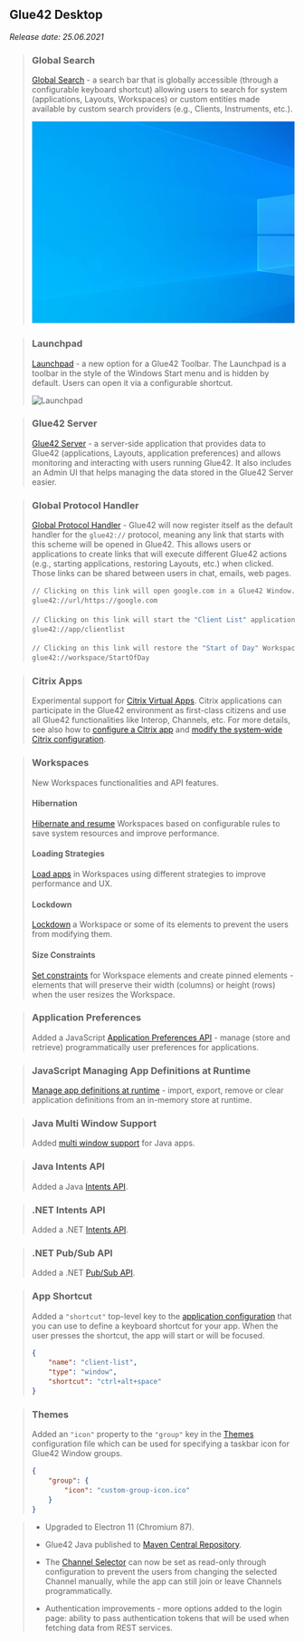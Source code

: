 ## Glue42 Desktop

*Release date: 25.06.2021*

<glue42 name="addClass" class="newFeatures" element="p" text="New Features">

> ### Global Search
>
> [Global Search](../../../glue42-concepts/global-search/index.html) - a search bar that is globally accessible (through a configurable keyboard shortcut) allowing users to search for system (applications, Layouts, Workspaces) or custom entities made available by custom search providers (e.g., Clients, Instruments, etc.).
>
> ![Global Search](../../../images/search/global-search-usage.gif)

> ### Launchpad
>
> [Launchpad](../../../glue42-concepts/glue42-toolbar/index.html#launchpad) - a new option for a Glue42 Toolbar. The Launchpad is a toolbar in the style of the Windows Start menu and is hidden by default. Users can open it via a configurable shortcut.
>
> ![Launchpad](../../../images/toolbar/launchpad.gif)

> ### Glue42 Server
>
> [Glue42 Server](../../../glue42-concepts/glue42-server/index.html) - a server-side application that provides data to Glue42 (applications, Layouts, application preferences) and allows monitoring and interacting with users running Glue42. It also includes an Admin UI that helps managing the data stored in the Glue42 Server easier.
>
> <glue42 name="diagram" image="../../../images/server/server-architecture.png">

> ### Global Protocol Handler
>
> [Global Protocol Handler](../../../glue42-concepts/glue42-platform-features/index.html#global_protocol_handler) - Glue42 will now register itself as the default handler for the `glue42://` protocol, meaning any link that starts with this scheme will be opened in Glue42. This allows users or applications to create links that will execute different Glue42 actions (e.g., starting applications, restoring Layouts, etc.) when clicked. Those links can be shared between users in chat, emails, web pages.
>
> ```cmd
> // Clicking on this link will open google.com in a Glue42 Window.
> glue42://url/https://google.com
>
> // Clicking on this link will start the "Client List" application in Glue42.
> glue42://app/clientlist
>
> // Clicking on this link will restore the "Start of Day" Workspace in Glue42.
> glue42://workspace/StartOfDay
> ```

> ### Citrix Apps
>
> Experimental support for [Citrix Virtual Apps](../../../glue42-concepts/glue42-platform-features/index.html#citrix_applications). Citrix applications can participate in the Glue42 environment as first-class citizens and use all Glue42 functionalities like Interop, Channels, etc. For more details, see also how to [configure a Citrix app](../../../developers/configuration/application/index.html#application_configuration-citrix_app) and [modify the system-wide Citrix configuration](../../../developers/configuration/system/index.html#citrix_apps).

> ### Workspaces
>
> New Workspaces functionalities and API features.
>
> #### Hibernation
>
> [Hibernate and resume](../../../glue42-concepts/windows/workspaces/overview/index.html#extending_workspaces-workspaces_app_configuration-hibernation) Workspaces based on configurable rules to save system resources and improve performance.
>
> #### Loading Strategies
>
> [Load apps](../../../glue42-concepts/windows/workspaces/overview/index.html#extending_workspaces-workspaces_app_configuration-loading_strategies) in Workspaces using different strategies to improve performance and UX.
>
> #### Lockdown
>
> [Lockdown](../../../glue42-concepts/windows/workspaces/javascript/index.html#workspace-lockdown) a Workspace or some of its elements to prevent the users from modifying them.
>
> #### Size Constraints
>
> [Set constraints](../../../glue42-concepts/windows/workspaces/javascript/index.html#workspace-size_constraints) for Workspace elements and create pinned elements - elements that will preserve their width (columns) or height (rows) when the user resizes the Workspace.

> ### Application Preferences
>
> Added a JavaScript [Application Preferences API](../../../glue42-concepts/application-preferences/javascript/index.html) - manage (store and retrieve) programmatically user preferences for applications.

> ### JavaScript Managing App Definitions at Runtime
>
> [Manage app definitions at runtime](../../../glue42-concepts/application-management/javascript/index.html#managing_application_definitions_at_runtime) - import, export, remove or clear application definitions from an in-memory store at runtime.

> ### Java Multi Window Support
>
> Added [multi window support](../../../glue42-concepts/application-management/java/index.html#multi_window_apps) for Java apps.

> ### Java Intents API
>
> Added a Java [Intents API](../../../glue42-concepts/intents/java/index.html).

> ### .NET Intents API
>
> Added a .NET [Intents API](../../../glue42-concepts/intents/net/index.html).

> ### .NET Pub/Sub API
>
> Added a .NET [Pub/Sub API](../../../glue42-concepts/data-sharing-between-apps/pub-sub/net/index.html).

> ### App Shortcut
>
> Added a `"shortcut"` top-level key to the [application configuration](../../../developers/configuration/application/index.html) that you can use to define a keyboard shortcut for your app. When the user presses the shortcut, the app will start or will be focused.
>
> ```json
> {
>     "name": "client-list",
>     "type": "window",
>     "shortcut": "ctrl+alt+space"
> }
> ```

> ### Themes
>
> Added an `"icon"` property to the `"group"` key in the [Themes](../../../developers/configuration/themes/index.html#theme_properties-window_groups) configuration file which can be used for specifying a taskbar icon for Glue42 Window groups.
>
> ```json
> {
>     "group": {
>         "icon": "custom-group-icon.ico"
>     }
> }
> ```

<glue42 name="addClass" class="bugFixes" element="p" text="Improvements and Bug Fixes">

> - Upgraded to Electron 11 (Chromium 87).
>
> - Glue42 Java published to [Maven Central Repository](https://search.maven.org/search?q=g:com.glue42).
>
> - The [Channel Selector](../../../glue42-concepts/data-sharing-between-apps/channels/javascript/index.html#adding_channels_to_your_app) can now be set as read-only through configuration to prevent the users from changing the selected Channel manually, while the app can still join or leave Channels programmatically.
>
> - Authentication improvements - more options added to the login page: ability to pass authentication tokens that will be used when fetching data from REST services.